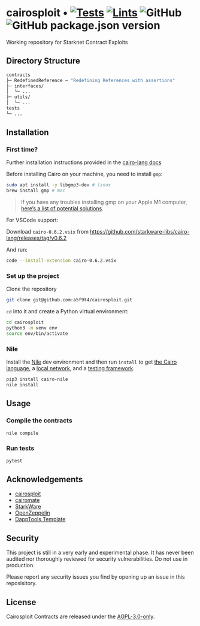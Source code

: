 # cairosploit • [![Tests](https://github.com/a5f9t4/cairosploit/actions/workflows/tests.yml/badge.svg)](https://github.com/a5f9t4/cairosploit/actions/workflows/tests.yml) [![Lints](https://github.com/a5f9t4/cairosploit/actions/workflows/lints.yml/badge.svg)](https://github.com/a5f9t4/cairosploit/actions/workflows/lints.yml) ![GitHub](https://img.shields.io/github/license/a5f9t4/cairosploit) ![GitHub package.json version](https://img.shields.io/github/package-json/v/a5f9t4/cairosploit)


Working repository for Starknet Contract Exploits

## Directory Structure

```ml
contracts
├─ RedefinedReference — "Redefining References with assertions"
├─ interfaces/
│  └─ ...
├─ utils/
│  └─ ...
tests
└─ ...
```

## Installation

### First time?

Further installation instructions provided in the [cairo-lang docs](https://www.cairo-lang.org/docs/quickstart.html)

Before installing Cairo on your machine, you need to install `gmp`:
```bash
sudo apt install -y libgmp3-dev # linux
brew install gmp # mac
```
> If you have any troubles installing gmp on your Apple M1 computer, [here’s a list of potential solutions](https://github.com/OpenZeppelin/nile/issues/22).

For VSCode support:

Download `cairo-0.6.2.vsix` from https://github.com/starkware-libs/cairo-lang/releases/tag/v0.6.2

And run:
```bash
code --install-extension cairo-0.6.2.vsix
```

### Set up the project

Clone the repository

```bash
git clone git@github.com:a5f9t4/cairosploit.git
```

`cd` into it and create a Python virtual environment:

```bash
cd cairosploit
python3 -m venv env
source env/bin/activate
```

### Nile

Install the [Nile](https://github.com/OpenZeppelin/nile) dev environment and then run `install` to get [the Cairo language](https://www.cairo-lang.org/docs/quickstart.html), a [local network](https://github.com/Shard-Labs/starknet-devnet/), and a [testing framework](https://docs.pytest.org/en/6.2.x/).
```bash
pip3 install cairo-nile
nile install
```

## Usage

### Compile the contracts

```bash
nile compile
```

### Run tests

```bash
pytest
```


## Acknowledgements

- [cairosploit](https://github.com/a5f9t4/cairosploit)
- [cairomate](https://github.com/a5f9t4/cairomate)
- [StarkWare](https://starkware.co/)
- [OpenZeppelin](https://github.com/OpenZeppelin/cairo-contracts)
- [DappTools Template](https://github.com/gakonst/dapptools-template)

## Security

This project is still in a very early and experimental phase. It has never been audited nor thoroughly reviewed for security vulnerabilities. Do not use in production.

Please report any security issues you find by opening up an issue in this reposisitory.

## License

Cairosploit Contracts are released under the [AGPL-3.0-only](LICENSE).